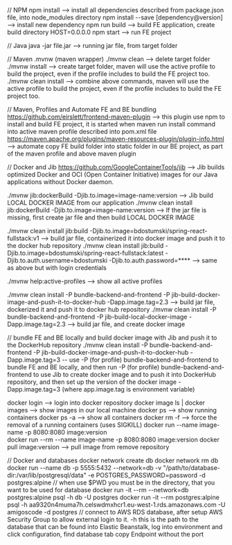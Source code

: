 // NPM 
npm install --> install all dependencies described from package.json file, into node_modules directory
npm install --save \[dependency@version\] --> install new dependency
npm run build --> build FE application, create build directory
HOST=0.0.0.0 npm start --> run FE project


// Java
java -jar file.jar --> running jar file, from target folder


// Maven .mvnw (maven wrapper)
./mvnw clean --> delete target folder
./mvnw install --> create target folder, maven will use the active profile to build the project, even if the profile includes to build the FE project too.
./mvnw clean install --> combine above commands, maven will use the active profile to build the project, even if the profile includes to build the FE project too.


// Maven, Profiles and Automate FE and BE bundling
https://github.com/eirslett/frontend-maven-plugin --> this plugin use npm to install and build FE project, it is started when maven run install command into active maven profile described into pom.xml file
https://maven.apache.org/plugins/maven-resources-plugin/plugin-info.html --> automate copy FE build folder into static folder in our BE project, as part of the maven profile and above maven plugin


// Docker and Jib
https://github.com/GoogleContainerTools/jib --> Jib builds optimized Docker and OCI (Open Container Initiative) images for our Java applications without Docker daemon.

./mvnw jib:dockerBuild -Djib.to.image=image-name:version --> Jib build LOCAL DOCKER IMAGE from our application
./mvnw clean install jib:dockerBuild -Djib.to.image=image-name:version --> If the jar file is missing, first create jar file and then build LOCAL DOCKER IMAGE

./mvnw clean install jib:build -Djib.to.image=bdostumski/spring-react-fullstack:v1 --> build jar file, containerized it into docker image and push it to the docker hub repository
./mvnw clean install jib:build -Djib.to.image=bdostumski/spring-react-fullstack:latest -Djib.to.auth.username=bdostumski -Djib.to.auth.password=**** --> same as above but with login credentials

./mvnw help:active-profiles --> show all active profiles

./mvnw clean install -P bundle-backend-and-frontend -P jib-build-docker-image-and-push-it-to-docker-hub -Dapp.image.tag=2.3 --> build jar file, dockerized it and push it to docker hub repository
./mvnw clean install -P bundle-backend-and-frontend -P jib-build-local-docker-image -Dapp.image.tag=2.3 --> build jar file, and create docker image

// bundle FE and BE locally and build docker image with Jib and push it to the DockerHub repository
./mvnw clean install -P bundle-backend-and-frontend -P jib-build-docker-image-and-push-it-to-docker-hub -Dapp.image.tag=3 -- use -P (for profile) bundle-backend-and-frontend to bundle FE and BE locally, and then run -P (for profile) bundle-backend-and-frontend to use Jib to create docker image and to push it into DockerHub repository, and then set up the version of the docker image -Dapp.image.tag=3 (where app.image.tag is environment variable)

docker login --> login into docker repository
docker image ls | docker images --> show images in our local machine 
docker ps --> show running containers 
docker ps -a --> show all containers 
docker rm -f --> force the removal of a running containers (uses SIGKILL) 
docker run --name image-name -p 8080:8080 image:version  
docker run --rm --name image-name -p 8080:8080 image:version
docker pull image:version --> pull image from remove repository

// Docker and databases
docker network create db
docker network rm db
docker run --name db -p 5555:5432 --network=db -v "/path/to/database-dir:/var/lib/postgresql/data" -e POSTGRES_PASSWORD=password -d postgres:alpine // when use $PWD you must be in the directory, that you want to be used for database
docker run -it --rm --network=db postgres:alpine psql -h db -U postgres 
docker run -it --rm postgres:alpine psql -h aa9320n4muma7h.celswdmxhcr1.eu-west-1.rds.amazonaws.com -U amigoscode -d postgres // connect to AWS RDS database, after setup AWS Security Group to allow external login to it. -h this is the path to the database that can be found into Elastic Beanstalk, log into environment and click configuration, find database tab copy Endpoint without the port





